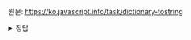 원문: https://ko.javascript.info/task/dictionary-tostring

<details>
  <summary>정답</summary>

Object.create로 객체 생성 시, 프로퍼티 설명자를 추가해 toString 메서드를 추가해준다.

프로퍼티 설명자의 기본값은 일반적으로 false이므로, enumerable: true를 명시해주지 않아도 for ... in 문에서의 순회 대상에서 제외된다.
```js
let dictionary = Object.create(null, {
	toString: {
		value() {
			return Object.keys(this).join();
		},
		enumerable: true,
	},
});
```
</details>

